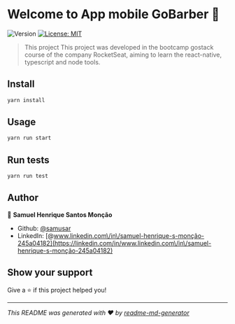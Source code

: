# Welcome to App mobile GoBarber 👋
![Version](https://img.shields.io/badge/version-0.0.1-blue.svg?cacheSeconds=2592000)
[![License: MIT](https://img.shields.io/badge/License-MIT-yellow.svg)](#)

> This project This project was developed in the bootcamp gostack course of the company RocketSeat, aiming to learn the react-native, typescript and node tools.

## Install

```sh
yarn install
```

## Usage

```sh
yarn run start
```

## Run tests

```sh
yarn run test
```

## Author

👤 **Samuel Henrique Santos Monção**

* Github: [@samusar](https://github.com/samusar)
* LinkedIn: [@www.linkedin.com\/in\/samuel-henrique-s-monção-245a04182](https://linkedin.com/in/www.linkedin.com\/in\/samuel-henrique-s-monção-245a04182)

## Show your support

Give a ⭐️ if this project helped you!


***
_This README was generated with ❤️ by [readme-md-generator](https://github.com/kefranabg/readme-md-generator)_